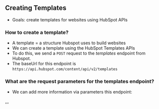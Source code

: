 ## Creating Templates
- Goals: create templates for websites using HubSpot APIs

### How to create a template?
- A template = a structure Hubspot uses to build websites
- We can create a template using the HubSpot Templates APIs
- To do this, we send a `POST` request to the *templates* endpoint from Hubspot. 
- The baseUrl for this endpoint is `https://api.hubspot.com/content/api/v2/templates`


### What are the request parameters for the templates endpoint?
- We can add more information via parameters this endpoint:

,,,